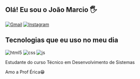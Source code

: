 ## Olá! Eu sou o João Marcio 🖐️


[![Gmail](https://img.shields.io/badge/Gmail-D14836?style=for-the-badge&logo=gmail&logoColor=white)](joaomarciosimoespires75@gmail.com)
[![Instagram](https://img.shields.io/badge/Instagram-E4405F?style=for-the-badge&logo=instagram&logoColor=white)](https://instagram.com/marcio.piires)



## Tecnologias que eu uso no meu dia

<div style="display: inline_block">
  <img align="center" alt="html5" src="https://img.shields.io/badge/HTML5-E34F26?style=for-the-badge&logo=html5&logoColor=white" />
  <img align="center" alt="css" src="https://img.shields.io/badge/CSS3-1572B6?style=for-the-badge&logo=css3&logoColor=white" />
  <img align="center" alt="js" src="https://img.shields.io/badge/JavaScript-F7DF1E?style=for-the-badge&logo=javascript&logoColor=black" />
  

Estudante do curso Técnico em Desenvolvimento de Sistemas

Amo a Prof Érica😁
